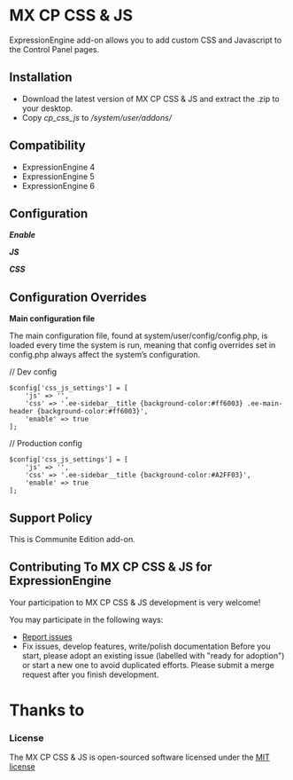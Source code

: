 # MX CP CSS & JS

ExpressionEngine add-on allows you to add custom CSS and Javascript to the Control Panel pages.


## Installation
* Download the latest version of MX CP CSS & JS and extract the .zip to your desktop.
* Copy *cp_css_js* to */system/user/addons/*


## Compatibility	

* ExpressionEngine 4
* ExpressionEngine 5
* ExpressionEngine 6


## Configuration 

***Enable***

***JS***

***CSS***

## Configuration Overrides

**Main configuration file**

The main configuration file, found at system/user/config/config.php, is loaded every time the system is run, meaning that config overrides set in config.php always affect the system’s configuration.

// Dev config

	$config['css_js_settings'] = [
        'js' => '',
        'css' => '.ee-sidebar__title {background-color:#ff6003} .ee-main-header {background-color:#ff6003}',
        'enable' => true
	];
	
// Production config

	$config['css_js_settings'] = [
        'js' => '',
        'css' => '.ee-sidebar__title {background-color:#A2FF03}',
        'enable' => true
	];

## Support Policy
This is Communite Edition add-on.

## Contributing To MX CP CSS & JS for ExpressionEngine

Your participation to MX CP CSS & JS development is very welcome!

You may participate in the following ways:

* [Report issues](https://github.com/MaxLazar/cp-css-js/issues)
* Fix issues, develop features, write/polish documentation
Before you start, please adopt an existing issue (labelled with "ready for adoption") or start a new one to avoid duplicated efforts.
Please submit a merge request after you finish development.

# Thanks to


### License

The MX CP CSS & JS is open-sourced software licensed under the [MIT license](http://opensource.org/licenses/MIT)
